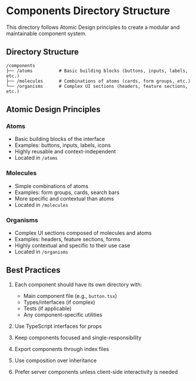 # Components Directory Structure

This directory follows Atomic Design principles to create a modular and maintainable component system.

## Directory Structure

```
/components
├── /atoms          # Basic building blocks (buttons, inputs, labels, etc.)
├── /molecules      # Combinations of atoms (cards, form groups, etc.)
└── /organisms      # Complex UI sections (headers, feature sections, etc.)
```

## Atomic Design Principles

### Atoms
- Basic building blocks of the interface
- Examples: buttons, inputs, labels, icons
- Highly reusable and context-independent
- Located in `/atoms`

### Molecules
- Simple combinations of atoms
- Examples: form groups, cards, search bars
- More specific and contextual than atoms
- Located in `/molecules`

### Organisms
- Complex UI sections composed of molecules and atoms
- Examples: headers, feature sections, forms
- Highly contextual and specific to their use case
- Located in `/organisms`

## Best Practices

1. Each component should have its own directory with:
   - Main component file (e.g., `button.tsx`)
   - Types/interfaces (if complex)
   - Tests (if applicable)
   - Any component-specific utilities

2. Use TypeScript interfaces for props
3. Keep components focused and single-responsibility
4. Export components through index files
5. Use composition over inheritance
6. Prefer server components unless client-side interactivity is needed 